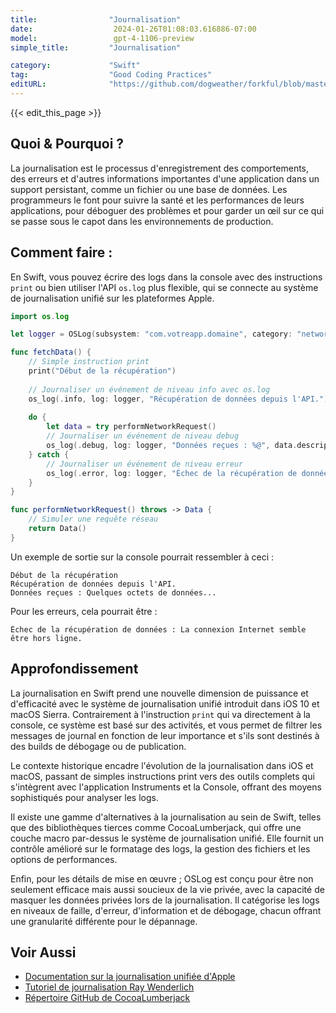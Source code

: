 ```yaml
---
title:                "Journalisation"
date:                  2024-01-26T01:08:03.616886-07:00
model:                 gpt-4-1106-preview
simple_title:         "Journalisation"

category:             "Swift"
tag:                  "Good Coding Practices"
editURL:              "https://github.com/dogweather/forkful/blob/master/content/fr/swift/logging.md"
---
```


{{< edit_this_page >}}

## Quoi & Pourquoi ?
La journalisation est le processus d'enregistrement des comportements, des erreurs et d'autres informations importantes d'une application dans un support persistant, comme un fichier ou une base de données. Les programmeurs le font pour suivre la santé et les performances de leurs applications, pour déboguer des problèmes et pour garder un œil sur ce qui se passe sous le capot dans les environnements de production.

## Comment faire :
En Swift, vous pouvez écrire des logs dans la console avec des instructions `print` ou bien utiliser l'API `os.log` plus flexible, qui se connecte au système de journalisation unifié sur les plateformes Apple.

```Swift
import os.log

let logger = OSLog(subsystem: "com.votreapp.domaine", category: "network")

func fetchData() {
    // Simple instruction print
    print("Début de la récupération")
    
    // Journaliser un événement de niveau info avec os.log
    os_log(.info, log: logger, "Récupération de données depuis l'API.")
    
    do {
        let data = try performNetworkRequest()
        // Journaliser un événement de niveau debug
        os_log(.debug, log: logger, "Données reçues : %@", data.description)
    } catch {
        // Journaliser un événement de niveau erreur
        os_log(.error, log: logger, "Échec de la récupération de données : %@", error.localizedDescription)
    }
}

func performNetworkRequest() throws -> Data {
    // Simuler une requête réseau
    return Data()
}
```

Un exemple de sortie sur la console pourrait ressembler à ceci :

```
Début de la récupération
Récupération de données depuis l'API.
Données reçues : Quelques octets de données...
```

Pour les erreurs, cela pourrait être :

```
Échec de la récupération de données : La connexion Internet semble être hors ligne.
```

## Approfondissement
La journalisation en Swift prend une nouvelle dimension de puissance et d'efficacité avec le système de journalisation unifié introduit dans iOS 10 et macOS Sierra. Contrairement à l'instruction `print` qui va directement à la console, ce système est basé sur des activités, et vous permet de filtrer les messages de journal en fonction de leur importance et s'ils sont destinés à des builds de débogage ou de publication.

Le contexte historique encadre l'évolution de la journalisation dans iOS et macOS, passant de simples instructions print vers des outils complets qui s'intègrent avec l'application Instruments et la Console, offrant des moyens sophistiqués pour analyser les logs.

Il existe une gamme d'alternatives à la journalisation au sein de Swift, telles que des bibliothèques tierces comme CocoaLumberjack, qui offre une couche macro par-dessus le système de journalisation unifié. Elle fournit un contrôle amélioré sur le formatage des logs, la gestion des fichiers et les options de performances.

Enfin, pour les détails de mise en œuvre ; OSLog est conçu pour être non seulement efficace mais aussi soucieux de la vie privée, avec la capacité de masquer les données privées lors de la journalisation. Il catégorise les logs en niveaux de faille, d'erreur, d'information et de débogage, chacun offrant une granularité différente pour le dépannage.

## Voir Aussi
- [Documentation sur la journalisation unifiée d'Apple](https://developer.apple.com/documentation/os/logging)
- [Tutoriel de journalisation Ray Wenderlich](https://www.raywenderlich.com/605079-logging-in-swift-oslog)
- [Répertoire GitHub de CocoaLumberjack](https://github.com/CocoaLumberjack/CocoaLumberjack)
